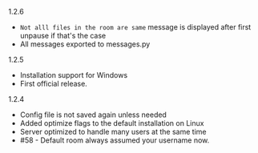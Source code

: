 1.2.6

*  `Not alll files in the room are same` message is displayed after first unpause if that's the case
*  All messages exported to messages.py 

1.2.5

*  Installation support for Windows
*   First official release.

1.2.4

*  Config file is not saved again unless needed
*  Added optimize flags to the default installation on Linux
*  Server optimized to handle many users at the same time
*  #58 - Default room always assumed your username now. 


